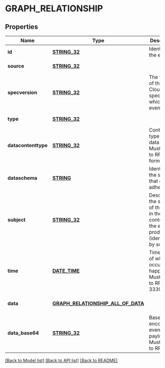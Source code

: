 # GRAPH_RELATIONSHIP

## Properties
Name | Type | Description | Notes
------------ | ------------- | ------------- | -------------
**id** | [**STRING_32**](STRING_32.md) | Identifies the event. | [default to null]
**source** | [**STRING_32**](STRING_32.md) |  | [default to null]
**specversion** | [**STRING_32**](STRING_32.md) | The version of the CloudEvents specification which the event uses. | [default to null]
**type** | [**STRING_32**](STRING_32.md) |  | [default to null]
**datacontenttype** | [**STRING_32**](STRING_32.md) | Content type of the data value. Must adhere to RFC 2046 format. | [optional] [default to null]
**dataschema** | [**STRING**](STRING.md) | Identifies the schema that data adheres to. | [optional] [default to null]
**subject** | [**STRING_32**](STRING_32.md) | Describes the subject of the event in the context of the event producer (identified by source). | [optional] [default to null]
**time** | [**DATE_TIME**](DATE_TIME.md) | Timestamp of when the occurrence happened. Must adhere to RFC 3339. | [optional] [default to null]
**data** | [**GRAPH_RELATIONSHIP_ALL_OF_DATA**](GraphRelationship_allOf_data.md) |  | [optional] [default to null]
**data_base64** | [**STRING_32**](STRING_32.md) | Base64 encoded event payload. Must adhere to RFC4648. | [optional] [default to null]

[[Back to Model list]](../README.md#documentation-for-models) [[Back to API list]](../README.md#documentation-for-api-endpoints) [[Back to README]](../README.md)


